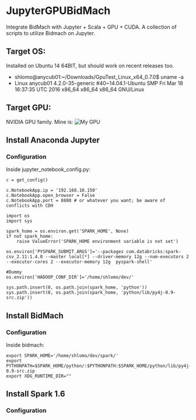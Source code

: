 # JupyterGPUBidMach
Integrate BidMach with Jupyter + Scala + GPU + CUDA.
A collection of scripts to utilize Bidmach on Jupyter.

## Target OS:
Installed on Ubuntu 14 64BIT, but should work on recent releases too. 

* shlomo@anycub01:~/Downloads/GpuTest_Linux_x64_0.7.0$ uname -a
* Linux anycub01 4.2.0-35-generic #40~14.04.1-Ubuntu SMP Fri Mar 18 16:37:35 UTC 2016 x86_64 x86_64 x86_64 GNU/Linux

## Target GPU:
NVIDIA GPU family. Mine is:
![My GPU](gpu.png)

## Install Anaconda Jupyter 

### Configuration
Inside jupyter_notebook_config.py:

```
c = get_config()
 
c.NotebookApp.ip = '192.168.10.150'
c.NotebookApp.open_browser = False
c.NotebookApp.port = 8880 # or whatever you want; be aware of conflicts with CDH

import os
import sys

spark_home = os.environ.get('SPARK_HOME', None)
if not spark_home:
    raise ValueError('SPARK_HOME environment variable is not set')

os.environ['PYSPARK_SUBMIT_ARGS']='--packages com.databricks:spark-csv_2.11:1.4.0 --master local[*] --driver-memory 12g --num-executors 2 --executor-cores 2 --executor-memory 12g  pyspark-shell'

#Dummy
os.environ['HADOOP_CONF_DIR']='/home/shlomo/dev/'

sys.path.insert(0, os.path.join(spark_home, 'python'))
sys.path.insert(0, os.path.join(spark_home, 'python/lib/py4j-0.9-src.zip'))
```

## Install BidMach 
### Configuration
Inside bidmach:

```
export SPARK_HOME='/home/shlomo/dev/spark/'
export PYTHONPATH=$SPARK_HOME/python/:$PYTHONPATH:$SPARK_HOME/python/lib/py4j-0.9-src.zip
export XDG_RUNTIME_DIR=""
```

## Install Spark 1.6
### Configuration





